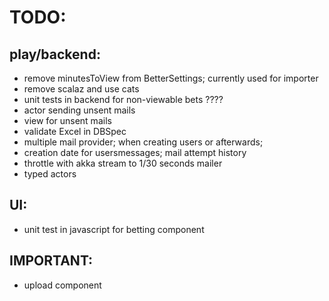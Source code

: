 TODO: 
====

play/backend:
-------------

* remove minutesToView from BetterSettings; currently used for importer
* remove scalaz and use cats
* unit tests in backend for non-viewable bets  ????
* actor sending unsent mails
* view for unsent mails
* validate Excel in DBSpec
* multiple mail provider; when creating users or afterwards;
* creation date for usersmessages; mail attempt history
* throttle with akka stream to 1/30 seconds mailer
* typed actors

UI:
---
* unit test in javascript for betting component

IMPORTANT:
----------
* upload component



